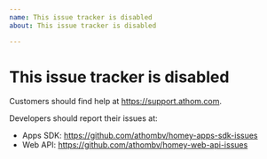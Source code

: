 ```yaml
---
name: This issue tracker is disabled
about: This issue tracker is disabled

---
```


# This issue tracker is disabled

Customers should find help at https://support.athom.com.

Developers should report their issues at:

- Apps SDK: https://github.com/athombv/homey-apps-sdk-issues
- Web API: https://github.com/athombv/homey-web-api-issues

